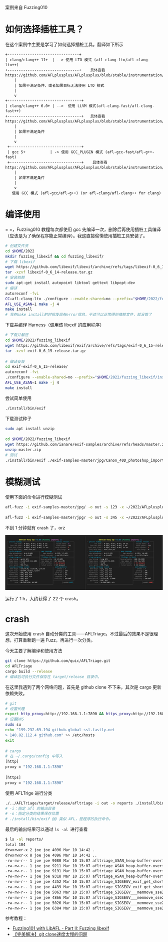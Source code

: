 
案例来自 Fuzzing010

# 如何选择插桩工具？

在这个案例中主要是学习了如何选择插桩工具。翻译如下所示

```
+--------------------------------+
| clang/clang++ 11+  | --> 使用 LTO 模式 (afl-clang-lto/afl-clang-lto++)
+--------------------------------+    具体查看 https://github.com/AFLplusplus/AFLplusplus/blob/stable/instrumentation/README.lto.md
    |
    | 如果不满足条件，或者如果目标无法使用 LTO 模式
    |
    v
+---------------------------------+
| clang/clang++ 6.0+ | -->  使用 LLVM 模式(afl-clang-fast/afl-clang-fast++)
+---------------------------------+   具体查看 https://github.com/AFLplusplus/AFLplusplus/blob/stable/instrumentation/README.llvm.md
    |
    | 如果不满足条件
    |
    v
 +--------------------------------+
 | gcc 5+           | -> 使用 GCC_PLUGIN 模式 (afl-gcc-fast/afl-g++-fast)
 +--------------------------------+    具体查看 https://github.com/AFLplusplus/AFLplusplus/blob/stable/instrumentation/README.gcc_plugin.md
    |
    | 如果不满足条件
    |
    v
   使用 GCC 模式 (afl-gcc/afl-g++) (or afl-clang/afl-clang++ for clang)
```


# 编译使用

= =，Fuzzing010 教程每次都使用 gcc 先编译一次，删除后再使用插桩工具编译（应该是为了确保程序能正常编译）。我这直接偷懒使用插桩工具安装了。

```bash
# 创建文件夹
cd $HOME/2022
mkdir fuzzing_libexif && cd fuzzing_libexif/
# 下载 libexif
wget https://github.com/libexif/libexif/archive/refs/tags/libexif-0_6_14-release.tar.gz
tar -xzvf libexif-0_6_14-release.tar.gz
# 安装依赖
sudo apt-get install autopoint libtool gettext libpopt-dev
# 编译
autoreconf -fvi
CC=afl-clang-lto ./configure --enable-shared=no --prefix="$HOME/2022/fuzzing_libexif/install/"
AFL_USE_ASAN=1 make -j 4
make install
# 我在make install的时候发现有error信息，不过可以正常得到依赖文件，就没管了
```

下载并编译 Harness（调用该 libexif 的应用程序）
```bash
# 下载并解压
cd $HOME/2022/fuzzing_libexif
wget https://github.com/libexif/exif/archive/refs/tags/exif-0_6_15-release.tar.gz
tar -xzvf exif-0_6_15-release.tar.gz

# 编译安装
cd exif-exif-0_6_15-release/
autoreconf -fvi
./configure --enable-shared=no --prefix="$HOME/2022/fuzzing_libexif/install/" PKG_CONFIG_PATH="$HOME/2022/fuzzing_libexif/install/lib/pkgconfig"
AFL_USE_ASAN=1 make -j 4
make install
```

尝试简单使用
```bash
./install/bin/exif
```

下载测试种子
```bash
sudo apt install unzip

cd $HOME/2022/fuzzing_libexif
wget https://github.com/ianare/exif-samples/archive/refs/heads/master.zip
unzip master.zip
# 测试
./install/bin/exif ./exif-samples-master/jpg/Canon_40D_photoshop_import.jpg
```

# 模糊测试

使用下面的命令进行模糊测试
```bash
afl-fuzz -i exif-samples-master/jpg/ -o out -s 123 -x ~/2022/AFLplusplus/dictionaries/exif.dict -D -M fuzzer1 -- ./install/bin/exif @@

afl-fuzz -i exif-samples-master/jpg/ -o out -s 345 -x ~/2022/AFLplusplus/dictionaries/exif.dict -D -S fuzzer2 -- ./install/bin/exif @@
```

不到 1 分钟就有 crash 了，orz

![](./images/22.png)

运行了 1 h，大约获得了 22 个 crash。

# crash

这次开始使用 crash 自动分类的工具——AFLTriage。不过最后的效果不是很理想，打算重新跑一遍 Fuzz，再进行一次分类。

今天主要了解编译和使用方法
```bash
git clone https://github.com/quic/AFLTriage.git
cd AFLTriage
cargo build --release
# 编译后可执行文件保存在 target/release 目录中。
```

在这里我遇到了两个网络问题，首先是 github clone 不下来，其次是 cargo 更新依赖失败。
```bash
# git
# 设置代理
export http_proxy=http://192.168.1.1:7890 && https_proxy=http://192.168.1.1:7890
# 设置DNS
sudo su 
echo "199.232.69.194 github.global-ssl.fastly.net
> 140.82.112.4 github.com" >> /etc/hosts
exit

# cargo
# 在 ~/.cargo/config 中写入
[http]
proxy = "192.168.1.1:7890"

[https]
proxy = "192.168.1.1:7890"
```
使用 AFLTrige 进行分类
```bash
./../AFLTriage/target/release/afltriage -i out -o reports ./install/bin/exif @@
# -i：指定 afl 的输出目录
# -o：指定分类的结果保存位置
# ./install/bin/exif @@ 类似 AFL，是程序的执行命令。
```
最后的输出结果可以通过 `ls -al `进行查看
```bash
$ ls -al reports/
total 104
drwxrwxr-x 2 joe joe 4096 Mar 10 14:42 .
drwxrwxr-x 8 joe joe 4096 Mar 10 14:42 ..
-rw-rw-r-- 1 joe joe 9080 Mar 10 15:07 afltriage_ASAN_heap-buffer-overflow_READ_exif_get_long_c83771bb01cac99946f13874291cc1a9.txt
-rw-rw-r-- 1 joe joe 9211 Mar 10 15:07 afltriage_ASAN_heap-buffer-overflow_READ_exif_get_long_f4c0a4415857aa48d7c9cf689b2eea53.txt
-rw-rw-r-- 1 joe joe 9191 Mar 10 15:07 afltriage_ASAN_heap-buffer-overflow_READ_exif_get_srational_3b9309060e657a4b8cf01e96bb4c1d51.txt
-rw-rw-r-- 1 joe joe 9318 Mar 10 15:07 afltriage_ASAN_heap-buffer-overflow_READ_exif_get_srational_4a7e1151a5ab311dd6c4baea82b15a74.txt
-rw-rw-r-- 1 joe joe 4352 Mar 10 15:07 afltriage_SIGSEGV_exif_get_short_849c8acefe40c0cef60471af2a4d1d34.txt
-rw-rw-r-- 1 joe joe 4439 Mar 10 15:07 afltriage_SIGSEGV_exif_get_short_97c75c5bacc0879e21d39b0a5248129b.txt
-rw-rw-r-- 1 joe joe 5063 Mar 10 15:07 afltriage_SIGSEGV___memmove_sse2_unaligned_erms_2d8ecddb9e4a964a90010a4331ceb46c.txt
-rw-rw-r-- 1 joe joe 4866 Mar 10 15:07 afltriage_SIGSEGV___memmove_sse2_unaligned_erms_374cd3ced7a798dab4fd73ded96799a8.txt
-rw-rw-r-- 1 joe joe 5026 Mar 10 15:07 afltriage_SIGSEGV___memmove_sse2_unaligned_erms_d225fb22089b51364d435e87c5ed4b79.txt
-rw-rw-r-- 1 joe joe 6384 Mar 10 15:07 afltriage_SIGSEGV___memmove_sse2_unaligned_erms_d8d3f1a2cd1e9067f9a2e61fc307ff9b.txt
```

参考教程：
- [Fuzzing101 with LibAFL - Part II: Fuzzing libexif](https://epi052.gitlab.io/notes-to-self/blog/2021-11-07-fuzzing-101-with-libafl-part-2/#triage)
- [【完美解决】git clone速度太慢的问题](https://blog.csdn.net/u013277209/article/details/108344344)